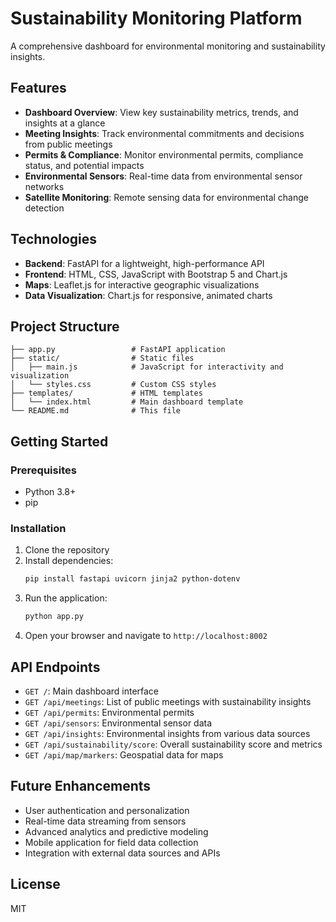 # Sustainability Monitoring Platform

A comprehensive dashboard for environmental monitoring and sustainability insights.

## Features

- **Dashboard Overview**: View key sustainability metrics, trends, and insights at a glance
- **Meeting Insights**: Track environmental commitments and decisions from public meetings
- **Permits & Compliance**: Monitor environmental permits, compliance status, and potential impacts
- **Environmental Sensors**: Real-time data from environmental sensor networks
- **Satellite Monitoring**: Remote sensing data for environmental change detection

## Technologies

- **Backend**: FastAPI for a lightweight, high-performance API
- **Frontend**: HTML, CSS, JavaScript with Bootstrap 5 and Chart.js
- **Maps**: Leaflet.js for interactive geographic visualizations
- **Data Visualization**: Chart.js for responsive, animated charts

## Project Structure

```
├── app.py                 # FastAPI application
├── static/                # Static files
│   ├── main.js            # JavaScript for interactivity and visualization
│   └── styles.css         # Custom CSS styles
├── templates/             # HTML templates
│   └── index.html         # Main dashboard template
└── README.md              # This file
```

## Getting Started

### Prerequisites

- Python 3.8+
- pip

### Installation

1. Clone the repository
2. Install dependencies:
   ```bash
   pip install fastapi uvicorn jinja2 python-dotenv
   ```
3. Run the application:
   ```bash
   python app.py
   ```
4. Open your browser and navigate to `http://localhost:8002`

## API Endpoints

- `GET /`: Main dashboard interface
- `GET /api/meetings`: List of public meetings with sustainability insights
- `GET /api/permits`: Environmental permits
- `GET /api/sensors`: Environmental sensor data
- `GET /api/insights`: Environmental insights from various data sources
- `GET /api/sustainability/score`: Overall sustainability score and metrics
- `GET /api/map/markers`: Geospatial data for maps

## Future Enhancements

- User authentication and personalization
- Real-time data streaming from sensors
- Advanced analytics and predictive modeling
- Mobile application for field data collection
- Integration with external data sources and APIs

## License

MIT 